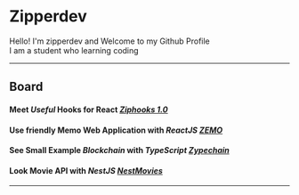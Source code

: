 # Zipperdev

Hello! I'm zipperdev and Welcome to my Github Profile<br/>
I am a student who learning coding

---
  
## Board

#### Meet _Useful_ Hooks for React [_Ziphooks 1.0_](https://www.npmjs.com/org/ziphooks)
#### Use friendly Memo Web Application with _ReactJS_ [_ZEMO_](https://github.com/zipperdev/Zemo)
#### See Small Example _Blockchain_ with _TypeScript_ [_Zypechain_](https://github.com/zipperdev/Zypechain)
#### Look Movie API with _NestJS_ [_NestMovies_](https://github.com/zipperdev/NestMovies)

---
